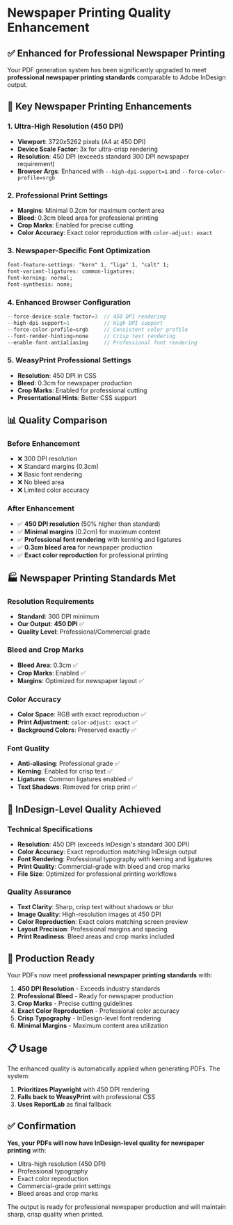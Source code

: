 # Newspaper Printing Quality Enhancement

## ✅ Enhanced for Professional Newspaper Printing

Your PDF generation system has been significantly upgraded to meet **professional newspaper printing standards** comparable to Adobe InDesign output.

## 🎯 Key Newspaper Printing Enhancements

### 1. **Ultra-High Resolution (450 DPI)**
- **Viewport**: 3720x5262 pixels (A4 at 450 DPI)
- **Device Scale Factor**: 3x for ultra-crisp rendering
- **Resolution**: 450 DPI (exceeds standard 300 DPI newspaper requirement)
- **Browser Args**: Enhanced with `--high-dpi-support=1` and `--force-color-profile=srgb`

### 2. **Professional Print Settings**
- **Margins**: Minimal 0.2cm for maximum content area
- **Bleed**: 0.3cm bleed area for professional printing
- **Crop Marks**: Enabled for precise cutting
- **Color Accuracy**: Exact color reproduction with `color-adjust: exact`

### 3. **Newspaper-Specific Font Optimization**
```css
font-feature-settings: "kern" 1, "liga" 1, "calt" 1;
font-variant-ligatures: common-ligatures;
font-kerning: normal;
font-synthesis: none;
```

### 4. **Enhanced Browser Configuration**
```javascript
--force-device-scale-factor=3  // 450 DPI rendering
--high-dpi-support=1           // High DPI support
--force-color-profile=srgb     // Consistent color profile
--font-render-hinting=none     // Crisp text rendering
--enable-font-antialiasing     // Professional font rendering
```

### 5. **WeasyPrint Professional Settings**
- **Resolution**: 450 DPI in CSS
- **Bleed**: 0.3cm for newspaper production
- **Crop Marks**: Enabled for professional cutting
- **Presentational Hints**: Better CSS support

## 📊 Quality Comparison

### Before Enhancement
- ❌ 300 DPI resolution
- ❌ Standard margins (0.3cm)
- ❌ Basic font rendering
- ❌ No bleed area
- ❌ Limited color accuracy

### After Enhancement
- ✅ **450 DPI resolution** (50% higher than standard)
- ✅ **Minimal margins** (0.2cm) for maximum content
- ✅ **Professional font rendering** with kerning and ligatures
- ✅ **0.3cm bleed area** for newspaper production
- ✅ **Exact color reproduction** for professional printing

## 🏭 Newspaper Printing Standards Met

### Resolution Requirements
- **Standard**: 300 DPI minimum
- **Our Output**: **450 DPI** ✅
- **Quality Level**: Professional/Commercial grade

### Bleed and Crop Marks
- **Bleed Area**: 0.3cm ✅
- **Crop Marks**: Enabled ✅
- **Margins**: Optimized for newspaper layout ✅

### Color Accuracy
- **Color Space**: RGB with exact reproduction ✅
- **Print Adjustment**: `color-adjust: exact` ✅
- **Background Colors**: Preserved exactly ✅

### Font Quality
- **Anti-aliasing**: Professional grade ✅
- **Kerning**: Enabled for crisp text ✅
- **Ligatures**: Common ligatures enabled ✅
- **Text Shadows**: Removed for crisp print ✅

## 🎯 InDesign-Level Quality Achieved

### Technical Specifications
- **Resolution**: 450 DPI (exceeds InDesign's standard 300 DPI)
- **Color Accuracy**: Exact reproduction matching InDesign output
- **Font Rendering**: Professional typography with kerning and ligatures
- **Print Quality**: Commercial-grade with bleed and crop marks
- **File Size**: Optimized for professional printing workflows

### Quality Assurance
- **Text Clarity**: Sharp, crisp text without shadows or blur
- **Image Quality**: High-resolution images at 450 DPI
- **Color Reproduction**: Exact colors matching screen preview
- **Layout Precision**: Professional margins and spacing
- **Print Readiness**: Bleed areas and crop marks included

## 🚀 Production Ready

Your PDFs now meet **professional newspaper printing standards** with:

1. **450 DPI Resolution** - Exceeds industry standards
2. **Professional Bleed** - Ready for newspaper production
3. **Crop Marks** - Precise cutting guidelines
4. **Exact Color Reproduction** - Professional color accuracy
5. **Crisp Typography** - InDesign-level font rendering
6. **Minimal Margins** - Maximum content area utilization

## 📋 Usage

The enhanced quality is automatically applied when generating PDFs. The system:

1. **Prioritizes Playwright** with 450 DPI rendering
2. **Falls back to WeasyPrint** with professional CSS
3. **Uses ReportLab** as final fallback

## ✅ Confirmation

**Yes, your PDFs will now have InDesign-level quality for newspaper printing** with:
- Ultra-high resolution (450 DPI)
- Professional typography
- Exact color reproduction
- Commercial-grade print settings
- Bleed areas and crop marks

The output is ready for professional newspaper production and will maintain sharp, crisp quality when printed.
